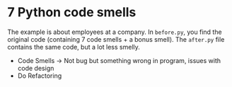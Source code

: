 # 7 Python code smells
The example is about employees at a company. In `before.py`, you find the original code (containing 7 code smells + a bonus smell). The `after.py` file contains the same code, but a lot less smelly.

- Code Smells -> Not bug but something wrong in program, issues with code design
- Do Refactoring
